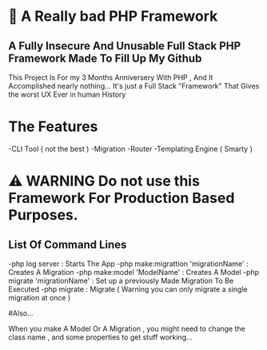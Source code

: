 # 🐘 A Really bad PHP Framework
## A Fully Insecure And Unusable Full Stack PHP Framework Made To Fill Up My Github

This Project Is For my 3 Months Anniversery With PHP , And It Accomplished nearly nothing...
It's just a Full Stack "Framework" That Gives the worst UX Ever in human History

# The Features
-CLI Tool ( not the best )
-Migration
-Router
-Templating Engine ( Smarty )

# ⚠️ WARNING Do not use this Framework For Production Based Purposes.


## List Of Command Lines

-php log server : Starts The App 
-php make:migrattion 'migrationName' : Creates A Migration
-php make:model 'ModelName' : Creates A Model
-php migrate 'migrationName' : Set up a previously Made Migration To Be Executed
-php migrate : Migrate ( Warning you can only migrate a single migration at once )

#Also...

When you make A Model Or A Migration , you might need to change the  class name , and some properties to get stuff working...
